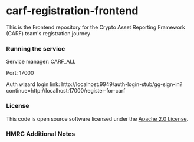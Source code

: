 
# carf-registration-frontend

This is the Frontend repository for the Crypto Asset Reporting Framework (CARF) team's registration journey

### Running the service

Service manager: CARF_ALL

Port: 17000

Auth wizard login link: http://localhost:9949/auth-login-stub/gg-sign-in?continue=http://localhost:17000/register-for-carf

### License

This code is open source software licensed under the [Apache 2.0 License]("http://www.apache.org/licenses/LICENSE-2.0.html").

### HMRC Additional Notes 